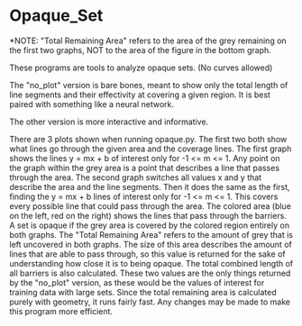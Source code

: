 # Opaque_Set

*NOTE: "Total Remaining Area" refers to the area of the grey remaining on the first two graphs, NOT to the area of the figure in the bottom graph.

These programs are tools to analyze opaque sets.
(No curves allowed)

The "no_plot" version is bare bones, meant to show only the total length of line segments and their effectivity at covering a given region. It is best paired with something like a neural network.

The other version is more interactive and informative.

There are 3 plots shown when running opaque.py. The first two both show what lines go through the given area and the coverage lines. The first graph shows the lines y = mx + b of interest only for -1 <= m <= 1. Any point on the graph within the grey area is a point that describes a line that passes through the area. The second graph switches all values x and y that describe the area and the line segments. Then it does the same as the first, finding the y = mx + b lines of interest only for -1 <= m <= 1. This covers every possible line that could pass through the area. The colored area (blue on the left, red on the right) shows the lines that pass through the barriers. A set is opaque if the grey area is covered by the colored region entirely on both graphs. The "Total Remaining Area" refers to the amount of grey that is left uncovered in both graphs. The size of this area describes the amount of lines that are able to pass through, so this value is returned for the sake of understanding how close it is to being opaque. The total combined length of all barriers is also calculated. These two values are the only things returned by the "no_plot" version, as these would be the values of interest for training data with large sets. Since the total remaining area is calculated purely with geometry, it runs fairly fast. Any changes may be made to make this program more efficient.

